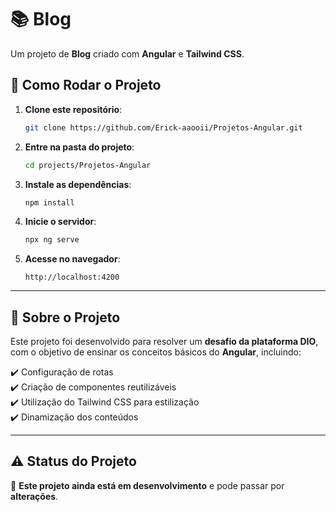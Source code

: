 # 📚 Blog  

Um projeto de **Blog** criado com **Angular** e **Tailwind CSS**.  

## 🚀 Como Rodar o Projeto  

1. **Clone este repositório**:  
   ```sh
   git clone https://github.com/Erick-aaooii/Projetos-Angular.git
   ```  
2. **Entre na pasta do projeto**:  
   ```sh
   cd projects/Projetos-Angular
   ```  
3. **Instale as dependências**:  
   ```sh
   npm install
   ```  
4. **Inicie o servidor**:  
   ```sh
   npx ng serve
   ```  
5. **Acesse no navegador**:  
   ```
   http://localhost:4200
   ```  

---

## 📌 Sobre o Projeto  

Este projeto foi desenvolvido para resolver um **desafio da plataforma DIO**, com o objetivo de ensinar os conceitos básicos do **Angular**, incluindo:  

✔️ Configuração de rotas  
✔️ Criação de componentes reutilizáveis  
✔️ Utilização do Tailwind CSS para estilização  
✔️ Dinamização dos conteúdos  

---

## ⚠️ Status do Projeto  

🚧 **Este projeto ainda está em desenvolvimento** e pode passar por **alterações**.  

